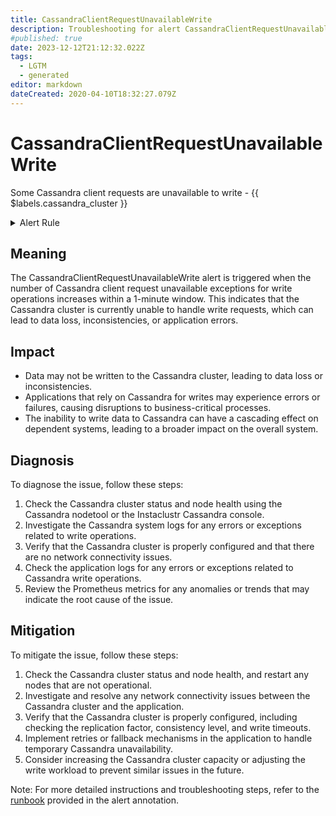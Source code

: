 ```yaml
---
title: CassandraClientRequestUnavailableWrite
description: Troubleshooting for alert CassandraClientRequestUnavailableWrite
#published: true
date: 2023-12-12T21:12:32.022Z
tags: 
  - LGTM
  - generated
editor: markdown
dateCreated: 2020-04-10T18:32:27.079Z
---
```


# CassandraClientRequestUnavailableWrite

Some Cassandra client requests are unavailable to write - {{ $labels.cassandra_cluster }}

<details>
  <summary>Alert Rule</summary>

{{% rule "cassandra/instaclustr-cassandra-exporter.yml" "CassandraClientRequestUnavailableWrite" %}}

{{% comment %}}

```yaml
alert: CassandraClientRequestUnavailableWrite
expr: changes(cassandra_client_request_unavailable_exceptions_total{operation="write"}[1m]) > 0
for: 2m
labels:
    severity: critical
annotations:
    summary: Cassandra client request unavailable write (instance {{ $labels.instance }})
    description: |-
        Some Cassandra client requests are unavailable to write - {{ $labels.cassandra_cluster }}
          VALUE = {{ $value }}
          LABELS = {{ $labels }}
    runbook: https://github.com/srerun/prometheus-alerts/blob/main/content/runbooks/instaclustr-cassandra-exporter/CassandraClientRequestUnavailableWrite.md

```

{{% /comment %}}

</details>


## Meaning

The CassandraClientRequestUnavailableWrite alert is triggered when the number of Cassandra client request unavailable exceptions for write operations increases within a 1-minute window. This indicates that the Cassandra cluster is currently unable to handle write requests, which can lead to data loss, inconsistencies, or application errors.

## Impact

* Data may not be written to the Cassandra cluster, leading to data loss or inconsistencies.
* Applications that rely on Cassandra for writes may experience errors or failures, causing disruptions to business-critical processes.
* The inability to write data to Cassandra can have a cascading effect on dependent systems, leading to a broader impact on the overall system.

## Diagnosis

To diagnose the issue, follow these steps:

1. Check the Cassandra cluster status and node health using the Cassandra nodetool or the Instaclustr Cassandra console.
2. Investigate the Cassandra system logs for any errors or exceptions related to write operations.
3. Verify that the Cassandra cluster is properly configured and that there are no network connectivity issues.
4. Check the application logs for any errors or exceptions related to Cassandra write operations.
5. Review the Prometheus metrics for any anomalies or trends that may indicate the root cause of the issue.

## Mitigation

To mitigate the issue, follow these steps:

1. Check the Cassandra cluster status and node health, and restart any nodes that are not operational.
2. Investigate and resolve any network connectivity issues between the Cassandra cluster and the application.
3. Verify that the Cassandra cluster is properly configured, including checking the replication factor, consistency level, and write timeouts.
4. Implement retries or fallback mechanisms in the application to handle temporary Cassandra unavailability.
5. Consider increasing the Cassandra cluster capacity or adjusting the write workload to prevent similar issues in the future.

Note: For more detailed instructions and troubleshooting steps, refer to the [runbook](https://github.com/srerun/prometheus-alerts/blob/main/content/runbooks/instaclustr-cassandra-exporter/CassandraClientRequestUnavailableWrite.md) provided in the alert annotation.